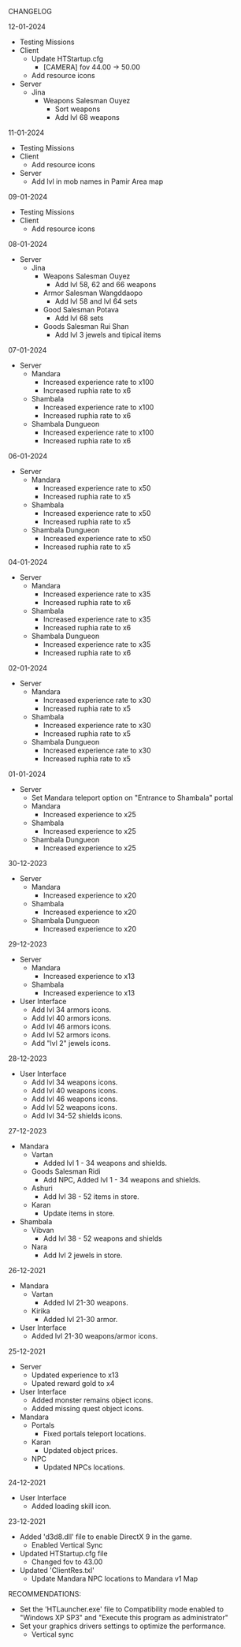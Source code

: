 CHANGELOG

12-01-2024
- Testing Missions
- Client
    - Update HTStartup.cfg
        - [CAMERA] fov 44.00 -> 50.00
    - Add resource icons
- Server
    - Jina
        - Weapons Salesman Ouyez
            - Sort weapons
            - Add lvl 68 weapons

11-01-2024
- Testing Missions
- Client
    - Add resource icons
- Server
    - Add lvl in mob names in Pamir Area map

09-01-2024
- Testing Missions
- Client
    - Add resource icons

08-01-2024
- Server
    - Jina
        - Weapons Salesman Ouyez
            - Add lvl 58, 62 and 66 weapons
        - Armor Salesman Wangddaopo
            - Add lvl 58 and lvl 64 sets
        - Good Salesman Potava
            - Add lvl 68 sets
        - Goods Salesman Rui Shan
            - Add lvl 3 jewels and tipical items

07-01-2024
- Server
    - Mandara
        - Increased experience rate to x100
        - Increased ruphia rate to x6
    - Shambala
        - Increased experience rate to x100
        - Increased ruphia rate to x6
    - Shambala Dungueon
        - Increased experience rate to x100
        - Increased ruphia rate to x6

06-01-2024
- Server
    - Mandara
        - Increased experience rate to x50
        - Increased ruphia rate to x5
    - Shambala
        - Increased experience rate to x50
        - Increased ruphia rate to x5
    - Shambala Dungueon
        - Increased experience rate to x50
        - Increased ruphia rate to x5


04-01-2024
- Server
    - Mandara
        - Increased experience rate to x35
        - Increased ruphia rate to x6
    - Shambala
        - Increased experience rate to x35
        - Increased ruphia rate to x6
    - Shambala Dungueon
        - Increased experience rate to x35
        - Increased ruphia rate to x6

02-01-2024
- Server
    - Mandara
        - Increased experience rate to x30
        - Increased ruphia rate to x5
    - Shambala
        - Increased experience rate to x30
        - Increased ruphia rate to x5
    - Shambala Dungueon
        - Increased experience rate to x30
        - Increased ruphia rate to x5

01-01-2024
- Server
    - Set Mandara teleport option on "Entrance to Shambala" portal
    - Mandara
        - Increased experience to x25
    - Shambala
        - Increased experience to x25
    - Shambala Dungueon
        - Increased experience to x25

30-12-2023
- Server
    - Mandara
        - Increased experience to x20
    - Shambala
        - Increased experience to x20
    - Shambala Dungueon
        - Increased experience to x20

29-12-2023
- Server
    - Mandara
        - Increased experience to x13
    - Shambala
        - Increased experience to x13
- User Interface
    - Add lvl 34 armors icons.
    - Add lvl 40 armors icons.
    - Add lvl 46 armors icons.
    - Add lvl 52 armors icons.
    - Add "lvl 2" jewels icons.

28-12-2023
- User Interface
    - Add lvl 34 weapons icons.
    - Add lvl 40 weapons icons.
    - Add lvl 46 weapons icons.
    - Add lvl 52 weapons icons.
    - Add lvl 34-52 shields icons.

27-12-2023
- Mandara
    - Vartan
        - Added lvl 1 - 34 weapons and shields.
    - Goods Salesman Ridi
        - Add NPC, Added lvl 1 - 34 weapons and shields.
    - Ashuri
        - Add lvl 38 - 52 items in store.
    - Karan
        - Update items in store.
- Shambala
    - Vibvan
        - Add lvl 38 - 52 weapons and shields
    - Nara
        - Add lvl 2 jewels in store.

26-12-2021
- Mandara
    - Vartan
        - Added lvl 21-30 weapons.
    - Kirika
        - Added lvl 21-30 armor.
- User Interface
    - Added lvl 21-30 weapons/armor icons.

25-12-2021
- Server
    - Updated experience to x13
    - Upated reward gold to x4
- User Interface
    - Added monster remains object icons.
    - Added missing quest object icons.
- Mandara
    - Portals
        - Fixed portals teleport locations.
    - Karan
        - Updated object prices.
    - NPC
        - Updated NPCs locations.

24-12-2021
- User Interface
    -   Added loading skill icon.

23-12-2021
- Added 'd3d8.dll' file to enable DirectX 9 in the game.
    - Enabled Vertical Sync
- Updated HTStartup.cfg file
    - Changed fov to 43.00
- Updated 'ClientRes.txl'
    - Update Mandara NPC locations to Mandara v1 Map

RECOMMENDATIONS:

- Set the 'HTLauncher.exe' file to Compatibility mode enabled to "Windows XP SP3" and "Execute this program as administrator"
- Set your graphics drivers settings to optimize the performance.
    - Vertical sync